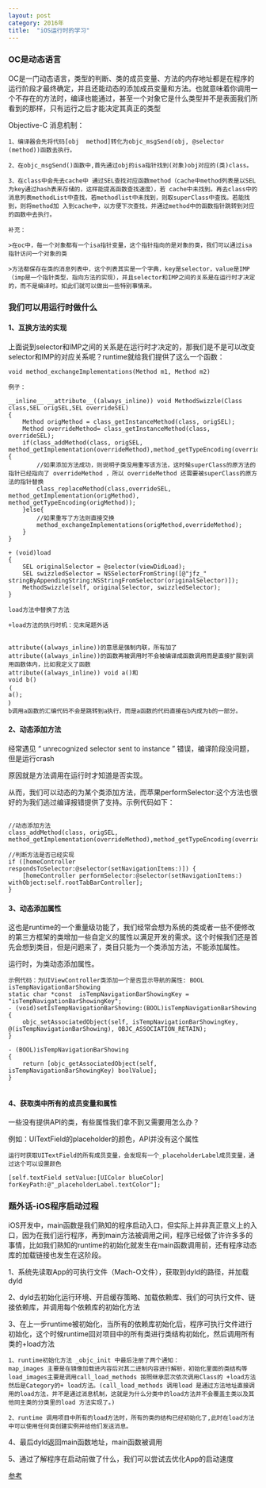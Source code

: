 ```yaml
---
layout: post
category: 2016年
title:  "iOS运行时的学习" 
---
```


### OC是动态语言

OC是一门动态语言，类型的判断、类的成员变量、方法的内存地址都是在程序的运行阶段才最终确定，并且还能动态的添加成员变量和方法。也就意味着你调用一个不存在的方法时，编译也能通过，甚至一个对象它是什么类型并不是表面我们所看到的那样，只有运行之后才能决定其真正的类型

Objective-C 消息机制：

```
1、编译器会先将代码[obj  method]转化为objc_msgSend(obj, @selector (method))函数去执行。

2、在objc_msgSend()函数中,首先通过obj的isa指针找到(对象)obj对应的(类)class。

3、在class中会先去cache中 通过SEL查找对应函数method（cache中method列表是以SEL为key通过hash表来存储的，这样能提高函数查找速度），若 cache中未找到。再去class中的消息列表methodList中查找，若methodlist中未找到，则取superClass中查找。若能找到，则将method加 入到cache中，以方便下次查找，并通过method中的函数指针跳转到对应的函数中去执行。

补充：

>在oc中，每一个对象都有一个isa指针变量，这个指针指向的是对象的类，我们可以通过isa指针访问一个对象的类

>方法都保存在类的消息列表中，这个列表其实是一个字典，key是selector，value是IMP（imp是一个指针类型，指向方法的实现），并且selector和IMP之间的关系是在运行时才决定的，而不是编译时。如此们就可以做出一些特别事情来。
```



### 我们可以用运行时做什么



#### 1、互换方法的实现

上面说到selector和IMP之间的关系是在运行时才决定的，那我们是不是可以改变selector和IMP的对应关系呢？runtime就给我们提供了这么一个函数：

```
void method_exchangeImplementations(Method m1, Method m2)

例子：

__inline__ __attribute__((always_inline)) void MethodSwizzle(Class class,SEL origSEL,SEL overrideSEL)
{
    Method origMethod = class_getInstanceMethod(class, origSEL);
    Method overrideMethod= class_getInstanceMethod(class, overrideSEL);
    if(class_addMethod(class, origSEL, method_getImplementation(overrideMethod),method_getTypeEncoding(overrideMethod))){
        //如果添加方法成功，则说明子类没用重写该方法，这时候superClass的原方法的指针已经指向了 overrideMethod ，所以 overrideMethod 还需要被superClass的原方法的指针替换
        class_replaceMethod(class,overrideSEL, method_getImplementation(origMethod), method_getTypeEncoding(origMethod));
    }else{
        //如果重写了方法则直接交换
        method_exchangeImplementations(origMethod,overrideMethod);
    }
}

+ (void)load
{
    SEL originalSelector = @selector(viewDidLoad);
    SEL swizzledSelector = NSSelectorFromString([@"jfz_" stringByAppendingString:NSStringFromSelector(originalSelector)]);
    MethodSwizzle(self, originalSelector, swizzledSelector);
}

load方法中替换了方法

+load方法的执行时机：见末尾题外话


attribute((always_inline))的意思是强制内联，所有加了attribute((always_inline))的函数再被调用时不会被编译成函数调用而是直接扩展到调用函数体内，比如我定义了函数 
attribute((always_inline)) void a()和 
void b() 
｛ 
a(); 
｝ 
b调用a函数的汇编代码不会是跳转到a执行，而是a函数的代码直接在b内成为b的一部分。
```



#### 2、动态添加方法

经常遇见 “ unrecognized selector sent to instance ” 错误，编译阶段没问题，但是运行crash

原因就是方法调用在运行时才知道是否实现。

从而，我们可以动态的为某个类添加方法，而苹果performSelector:这个方法也很好的为我们逃过编译报错提供了支持。示例代码如下：

```

//动态添加方法
class_addMethod(class, origSEL, method_getImplementation(overrideMethod),method_getTypeEncoding(overrideMethod))

//判断方法是否已经实现
if ([homeController respondsToSelector:@selector(setNavigationItems:)]) {
    [homeController performSelector:@selector(setNavigationItems:) withObject:self.rootTabBarController];
}
```



#### 3、动态添加属性

这也是runtime的一个重量级功能了，我们经常会想为系统的类或者一些不便修改的第三方框架的类增加一些自定义的属性以满足开发的需求。这个时候我们还是首先会想到类目，但是问题来了，类目只能为一个类添加方法，不能添加属性。

运行时，为类动态添加属性。

```
示例代码：为UIViewController类添加一个是否显示导航的属性: BOOL isTempNavigationBarShowing
static char *const  isTempNavigationBarShowingKey = "isTempNavigationBarShowingKey";
- (void)setIsTempNavigationBarShowing:(BOOL)isTempNavigationBarShowing
{
    objc_setAssociatedObject(self, isTempNavigationBarShowingKey, @(isTempNavigationBarShowing), OBJC_ASSOCIATION_RETAIN);
}

- (BOOL)isTempNavigationBarShowing
{
    return [objc_getAssociatedObject(self, isTempNavigationBarShowingKey) boolValue];
}


```



#### 4、获取类中所有的成员变量和属性

一些没有提供API的类，有些属性我们拿不到又需要用怎么办？

例如：UITextField的placeholder的颜色，API并没有这个属性

```
运行时获取UITextField的所有成员变量，会发现有一个_placeholderLabel成员变量，通过这个可以设置颜色

[self.textField setValue:[UIColor blueColor] forKeyPath:@"_placeholderLabel.textColor"];
```



### 题外话-iOS程序启动过程

iOS开发中，main函数是我们熟知的程序启动入口，但实际上并非真正意义上的入口，因为在我们运行程序，再到main方法被调用之间，程序已经做了许许多多的事情，比如我们熟知的runtime的初始化就发生在main函数调用前，还有程序动态库的加载链接也发生在这阶段。

1、系统先读取App的可执行文件（Mach-O文件），获取到dyld的路径，并加载dyld

2、dyld去初始化运行环境、开启缓存策略、加载依赖库、我们的可执行文件、链接依赖库，并调用每个依赖库的初始化方法

3、在上一步runtime被初始化，当所有的依赖库初始化后，程序可执行文件进行初始化，这个时候runtime回对项目中的所有类进行类结构初始化，然后调用所有类的+load方法

```
1、runtime初始化方法 _objc_init 中最后注册了两个通知：
map_images 主要是在镜像加载进内容后对其二进制内容进行解析，初始化里面的类结构等
load_images主要是调用call_load_methods 按照继承层次依次调用Class的 +load方法 然后是Category的+ load方法。(call_load_methods 调用load 是通过方法地址直接调用的load方法，并不是通过消息机制，这就是为什么分类中的load方法并不会覆盖主类以及其他同主类的分类里的load 方法实现了。)

2、runtime 调用项目中所有的load方法时，所有的类的结构已经初始化了,此时在load方法中可以使用任何类创建实例并给他们发送消息。
```

4、最后dyld返回main函数地址，main函数被调用



5、通过了解程序在启动前做了什么，我们可以尝试去优化App的启动速度

[参考](https://www.jianshu.com/p/43db6b0aab8e)

